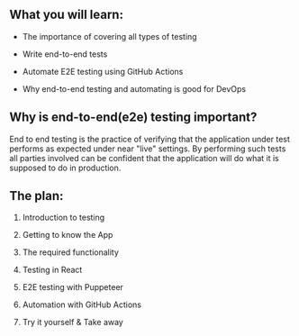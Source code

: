 ## What you will learn:

- The importance of covering all types of testing

- Write end-to-end tests

- Automate E2E testing using GitHub Actions

- Why end-to-end testing and automating is good for DevOps

## Why is end-to-end(e2e) testing important?

End to end testing is the practice of verifying that the application under test performs as expected under near "live" settings. By performing such tests all parties involved can be confident that the application will do what it is supposed to do in production.

## The plan:

1. Introduction to testing

2. Getting to know the App

3. The required functionality

4. Testing in React

5. E2E testing with Puppeteer

6. Automation with GitHub Actions

7. Try it yourself & Take away

